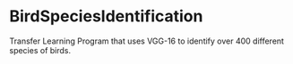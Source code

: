 # BirdSpeciesIdentification
Transfer Learning Program that uses VGG-16 to identify over 400 different species of birds.
